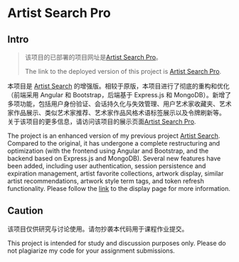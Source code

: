 # Artist Search Pro

## Intro

> 该项目的已部署的项目网址是[Artist Search Pro](https://hw3-zhicheng-zhang.wl.r.appspot.com)。
>
> The link to the deployed version of this project is [Artist Search Pro](https://hw3-zhicheng-zhang.wl.r.appspot.com).

本项目是 [Artist Search](https://github.com/zhichzhang/artist-search) 的增强版。相较于原版，本项目进行了彻底的重构和优化（前端采用 Angular 和 Bootstrap，后端基于 Express.js 和 MongoDB）。新增了多项功能，包括用户身份验证、会话持久化与失效管理、用户艺术家收藏夹、艺术家作品展示、类似艺术家推荐、艺术家作品风格术语标签展示以及令牌刷新等。 关于该项目的更多信息，请访问该项目的展示页面[Artist Search Pro](https://hw3-zhicheng-zhang.wl.r.appspot.com).

The project is an enhanced version of my previous project [Artist Search](https://github.com/zhichzhang/artist-search). Compared to the original, it has undergone a complete restructuring and optimization (with the frontend using Angular and Bootstrap, and the backend based on Express.js and MongoDB). Several new features have been added, including user authentication, session persistence and expiration management, artist favorite collections, artwork display, similar artist recommendations, artwork style term tags, and token refresh functionality. Please follow the [link](https://hw3-zhicheng-zhang.wl.r.appspot.com) to the display page for more information.

## Caution

该项目仅供研究与讨论使用。请勿抄袭本代码用于课程作业提交。

This project is intended for study and discussion purposes only. Please do not plagiarize my code for your assignment submissions.
